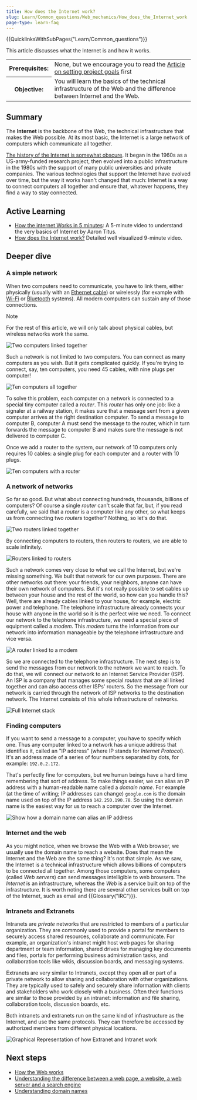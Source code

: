 ```yaml
---
title: How does the Internet work?
slug: Learn/Common_questions/Web_mechanics/How_does_the_Internet_work
page-type: learn-faq
---
```


{{QuicklinksWithSubPages("Learn/Common_questions")}}

This article discusses what the Internet is and how it works.

<table>
  <tbody>
    <tr>
      <th scope="row">Prerequisites:</th>
      <td>
        None, but we encourage you to read the
        <a href="/en-US/docs/Learn/Common_questions/Design_and_accessibility/Thinking_before_coding"
          >Article on setting project goals</a
        >
        first
      </td>
    </tr>
    <tr>
      <th scope="row">Objective:</th>
      <td>
        You will learn the basics of the technical infrastructure of the Web and
        the difference between Internet and the Web.
      </td>
    </tr>
  </tbody>
</table>

## Summary

The **Internet** is the backbone of the Web, the technical infrastructure that makes the Web possible. At its most basic, the Internet is a large network of computers which communicate all together.

[The history of the Internet is somewhat obscure](https://en.wikipedia.org/wiki/Internet#History). It began in the 1960s as a US-army-funded research project, then evolved into a public infrastructure in the 1980s with the support of many public universities and private companies. The various technologies that support the Internet have evolved over time, but the way it works hasn't changed that much: Internet is a way to connect computers all together and ensure that, whatever happens, they find a way to stay connected.

## Active Learning

- [How the internet Works in 5 minutes](https://www.youtube.com/watch?v=7_LPdttKXPc): A 5-minute video to understand the very basics of Internet by Aaron Titus.
- [How does the Internet work?](https://www.youtube.com/watch?v=x3c1ih2NJEg) Detailed well visualized 9-minute video.

## Deeper dive

### A simple network

When two computers need to communicate, you have to link them, either physically (usually with an [Ethernet cable](https://en.wikipedia.org/wiki/Ethernet_crossover_cable)) or wirelessly (for example with [Wi-Fi](https://en.wikipedia.org/wiki/WiFi) or [Bluetooth](https://en.wikipedia.org/wiki/Bluetooth) systems). All modern computers can sustain any of those connections.

> [!NOTE]
> For the rest of this article, we will only talk about physical cables, but wireless networks work the same.

![Two computers linked together](internet-schema-1.png)

Such a network is not limited to two computers. You can connect as many computers as you wish. But it gets complicated quickly. If you're trying to connect, say, ten computers, you need 45 cables, with nine plugs per computer!

![Ten computers all together](internet-schema-2.png)

To solve this problem, each computer on a network is connected to a special tiny computer called a _router_. This _router_ has only one job: like a signaler at a railway station, it makes sure that a message sent from a given computer arrives at the right destination computer. To send a message to computer B, computer A must send the message to the router, which in turn forwards the message to computer B and makes sure the message is not delivered to computer C.

Once we add a router to the system, our network of 10 computers only requires 10 cables: a single plug for each computer and a router with 10 plugs.

![Ten computers with a router](internet-schema-3.png)

### A network of networks

So far so good. But what about connecting hundreds, thousands, billions of computers? Of course a single _router_ can't scale that far, but, if you read carefully, we said that a _router_ is a computer like any other, so what keeps us from connecting two _routers_ together? Nothing, so let's do that.

![Two routers linked together](internet-schema-4.png)

By connecting computers to routers, then routers to routers, we are able to scale infinitely.

![Routers linked to routers](internet-schema-5.png)

Such a network comes very close to what we call the Internet, but we're missing something. We built that network for our own purposes. There are other networks out there: your friends, your neighbors, anyone can have their own network of computers. But it's not really possible to set cables up between your house and the rest of the world, so how can you handle this? Well, there are already cables linked to your house, for example, electric power and telephone. The telephone infrastructure already connects your house with anyone in the world so it is the perfect wire we need. To connect our network to the telephone infrastructure, we need a special piece of equipment called a _modem_. This _modem_ turns the information from our network into information manageable by the telephone infrastructure and vice versa.

![A router linked to a modem](internet-schema-6.png)

So we are connected to the telephone infrastructure. The next step is to send the messages from our network to the network we want to reach. To do that, we will connect our network to an Internet Service Provider (ISP). An ISP is a company that manages some special _routers_ that are all linked together and can also access other ISPs' routers. So the message from our network is carried through the network of ISP networks to the destination network. The Internet consists of this whole infrastructure of networks.

![Full Internet stack](internet-schema-7.png)

### Finding computers

If you want to send a message to a computer, you have to specify which one. Thus any computer linked to a network has a unique address that identifies it, called an "IP address" (where IP stands for _Internet Protocol_). It's an address made of a series of four numbers separated by dots, for example: `192.0.2.172`.

That's perfectly fine for computers, but we human beings have a hard time remembering that sort of address. To make things easier, we can alias an IP address with a human-readable name called a _domain name_. For example (at the time of writing; IP addresses can change) `google.com` is the domain name used on top of the IP address `142.250.190.78`. So using the domain name is the easiest way for us to reach a computer over the Internet.

![Show how a domain name can alias an IP address](dns-ip.png)

### Internet and the web

As you might notice, when we browse the Web with a Web browser, we usually use the domain name to reach a website. Does that mean the Internet and the Web are the same thing? It's not that simple. As we saw, the Internet is a technical infrastructure which allows billions of computers to be connected all together. Among those computers, some computers (called _Web servers_) can send messages intelligible to web browsers. The _Internet_ is an infrastructure, whereas the _Web_ is a service built on top of the infrastructure. It is worth noting there are several other services built on top of the Internet, such as email and {{Glossary("IRC")}}.

### Intranets and Extranets

Intranets are _private_ networks that are restricted to members of a particular organization.
They are commonly used to provide a portal for members to securely access shared resources, collaborate and communicate.
For example, an organization's intranet might host web pages for sharing department or team information, shared drives for managing key documents and files,
portals for performing business administration tasks, and collaboration tools like wikis, discussion boards, and messaging systems.

Extranets are very similar to Intranets, except they open all or part of a private network to allow sharing and collaboration with other organizations.
They are typically used to safely and securely share information with clients and stakeholders who work closely with a business.
Often their functions are similar to those provided by an intranet: information and file sharing, collaboration tools, discussion boards, etc.

Both intranets and extranets run on the same kind of infrastructure as the Internet, and use the same protocols.
They can therefore be accessed by authorized members from different physical locations.

![Graphical Representation of how Extranet and Intranet work](internet-schema-8.png)

## Next steps

- [How the Web works](/en-US/docs/Learn_web_development/Getting_started/Your_first_website/How_the_Web_works)
- [Understanding the difference between a web page, a website, a web server and a search engine](/en-US/docs/Learn_web_development/Getting_started/Environment_setup/Browsing_the_web)
- [Understanding domain names](/en-US/docs/Learn/Common_questions/Web_mechanics/What_is_a_domain_name)
